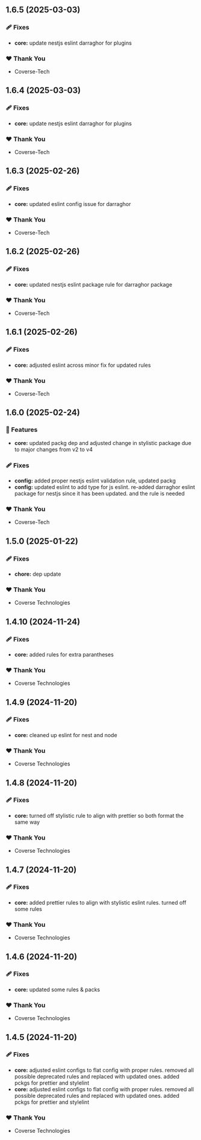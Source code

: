 ## 1.6.5 (2025-03-03)

### 🩹 Fixes

- **core:** update nestjs eslint darraghor for plugins

### ❤️ Thank You

- Coverse-Tech

## 1.6.4 (2025-03-03)

### 🩹 Fixes

- **core:** update nestjs eslint darraghor for plugins

### ❤️ Thank You

- Coverse-Tech

## 1.6.3 (2025-02-26)

### 🩹 Fixes

- **core:** updated eslint config issue for darraghor

### ❤️ Thank You

- Coverse-Tech

## 1.6.2 (2025-02-26)

### 🩹 Fixes

- **core:** updated nestjs eslint package rule for darraghor package

### ❤️ Thank You

- Coverse-Tech

## 1.6.1 (2025-02-26)

### 🩹 Fixes

- **core:** adjusted eslint across minor fix for updated rules

### ❤️ Thank You

- Coverse-Tech

## 1.6.0 (2025-02-24)

### 🚀 Features

- **core:** updated packg dep and adjusted change in stylistic package due to major changes from v2 to v4

### 🩹 Fixes

- **config:** added proper nestjs eslint validation rule, updated packg
- **config:** updated eslint to add type for js eslint. re-added darraghor eslint package for nestjs since it has been updated. and the rule is needed

### ❤️ Thank You

- Coverse-Tech

## 1.5.0 (2025-01-22)

### 🩹 Fixes

- **chore:** dep update

### ❤️  Thank You

- Coverse Technologies

## 1.4.10 (2024-11-24)

### 🩹 Fixes

- **core:** added rules for extra parantheses

### ❤️  Thank You

- Coverse Technologies

## 1.4.9 (2024-11-20)

### 🩹 Fixes

- **core:** cleaned up eslint for nest and node

### ❤️  Thank You

- Coverse Technologies

## 1.4.8 (2024-11-20)

### 🩹 Fixes

- **core:** turned off stylistic rule to align with prettier so both format the same way

### ❤️  Thank You

- Coverse Technologies

## 1.4.7 (2024-11-20)

### 🩹 Fixes

- **core:** added prettier rules to align with stylistic eslint rules. turned off some rules

### ❤️  Thank You

- Coverse Technologies

## 1.4.6 (2024-11-20)

### 🩹 Fixes

- **core:** updated some rules & packs

### ❤️  Thank You

- Coverse Technologies

## 1.4.5 (2024-11-20)

### 🩹 Fixes

- **core:** adjusted eslint configs to flat config with proper rules. removed all possible deprecated rules and replaced with updated ones. added pckgs for prettier and stylelint
- **core:** adjusted eslint configs to flat config with proper rules. removed all possible deprecated rules and replaced with updated ones. added pckgs for prettier and stylelint

### ❤️  Thank You

- Coverse Technologies